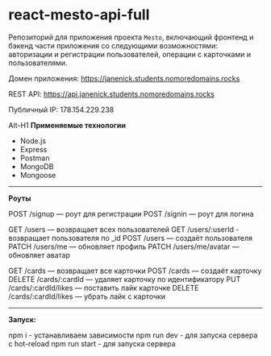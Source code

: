 # react-mesto-api-full

Репозиторий для приложения проекта `Mesto`, включающий фронтенд и бэкенд части приложения со следующими возможностями: авторизации и регистрации пользователей, операции с карточками и пользователями.
  
Домен приложения: https://janenick.students.nomoredomains.rocks

REST API: https://api.janenick.students.nomoredomains.rocks

Публичный IP: 178.154.229.238

Alt-H1
**Применяемые технологии**
* Node.js
* Express
* Postman
* MongoDB
* Mongoose

---------------
**Роуты**

POST /signup — роут для регистрации
POST /signin — роут для логина

GET /users — возвращает всех пользователей
GET /users/:userId - возвращает пользователя по _id
POST /users — создаёт пользователя
PATCH /users/me — обновляет профиль
PATCH /users/me/avatar — обновляет аватар

GET /cards — возвращает все карточки
POST /cards — создаёт карточку
DELETE /cards/:cardId — удаляет карточку по идентификатору
PUT /cards/:cardId/likes — поставить лайк карточке
DELETE /cards/:cardId/likes — убрать лайк с карточки

---------------
**Запуск:**

npm i - устанавливаем зависимости
npm run dev - для запуска сервера с hot-reload
npm run start - для запуска сервера


